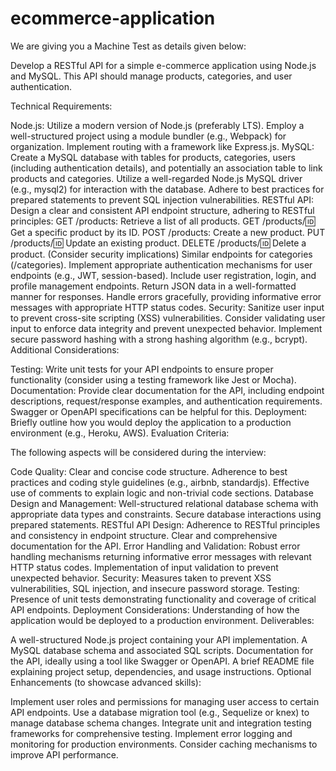# ecommerce-application
We are giving you a Machine Test as details given below:

Develop a RESTful API for a simple e-commerce application using Node.js and MySQL. This API should manage products, categories, and user authentication.

Technical Requirements:

Node.js:
Utilize a modern version of Node.js (preferably LTS).
Employ a well-structured project using a module bundler (e.g., Webpack) for organization.
Implement routing with a framework like Express.js.
MySQL:
Create a MySQL database with tables for products, categories, users (including authentication details), and potentially an association table to link products and categories.
Utilize a well-regarded Node.js MySQL driver (e.g., mysql2) for interaction with the database.
Adhere to best practices for prepared statements to prevent SQL injection vulnerabilities.
RESTful API:
Design a clear and consistent API endpoint structure, adhering to RESTful principles:
GET /products: Retrieve a list of all products.
GET /products/:id: Get a specific product by its ID.
POST /products: Create a new product.
PUT /products/:id: Update an existing product.
DELETE /products/:id: Delete a product. (Consider security implications)
Similar endpoints for categories (/categories).
Implement appropriate authentication mechanisms for user endpoints (e.g., JWT, session-based).
Include user registration, login, and profile management endpoints.
Return JSON data in a well-formatted manner for responses.
Handle errors gracefully, providing informative error messages with appropriate HTTP status codes.
Security:
Sanitize user input to prevent cross-site scripting (XSS) vulnerabilities.
Consider validating user input to enforce data integrity and prevent unexpected behavior.
Implement secure password hashing with a strong hashing algorithm (e.g., bcrypt).
Additional Considerations:

Testing:
Write unit tests for your API endpoints to ensure proper functionality (consider using a testing framework like Jest or Mocha).
Documentation:
Provide clear documentation for the API, including endpoint descriptions, request/response examples, and authentication requirements. Swagger or OpenAPI specifications can be helpful for this.
Deployment:
Briefly outline how you would deploy the application to a production environment (e.g., Heroku, AWS).
Evaluation Criteria:

The following aspects will be considered during the interview:

Code Quality:
Clear and concise code structure.
Adherence to best practices and coding style guidelines (e.g., airbnb, standardjs).
Effective use of comments to explain logic and non-trivial code sections.
Database Design and Management:
Well-structured relational database schema with appropriate data types and constraints.
Secure database interactions using prepared statements.
RESTful API Design:
Adherence to RESTful principles and consistency in endpoint structure.
Clear and comprehensive documentation for the API.
Error Handling and Validation:
Robust error handling mechanisms returning informative error messages with relevant HTTP status codes.
Implementation of input validation to prevent unexpected behavior.
Security:
Measures taken to prevent XSS vulnerabilities, SQL injection, and insecure password storage.
Testing:
Presence of unit tests demonstrating functionality and coverage of critical API endpoints.
Deployment Considerations:
Understanding of how the application would be deployed to a production environment.
Deliverables:

A well-structured Node.js project containing your API implementation.
A MySQL database schema and associated SQL scripts.
Documentation for the API, ideally using a tool like Swagger or OpenAPI.
A brief README file explaining project setup, dependencies, and usage instructions.
Optional Enhancements (to showcase advanced skills):

Implement user roles and permissions for managing user access to certain API endpoints.
Use a database migration tool (e.g., Sequelize or knex) to manage database schema changes.
Integrate unit and integration testing frameworks for comprehensive testing.
Implement error logging and monitoring for production environments.
Consider caching mechanisms to improve API performance.